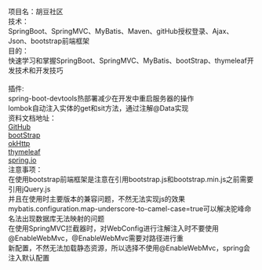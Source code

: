 项目名：胡豆社区<br>
技术：<br>
    SpringBoot、SpringMVC、MyBatis、Maven、gitHub授权登录、Ajax、Json、bootstrap前端框架<br>
目的：<br>
            快速学习和掌握SpringBoot、SpringMVC、MyBatis、bootStrap、thymeleaf开发技术和开发技巧<br>        
插件:<br>
    spring-boot-devtools热部署减少在开发中重启服务器的操作<br>
	lombok自动注入实体的get和sit方法，通过注解@Data实现<br>
资料文档地址：<br>
	[GitHub](https://github.com/)<br>
	[bootStrap](https://www.bootcss.com/)<br>
	[okHttp](https://square.github.io/okhttp/)<br>
	[thymeleaf](https://www.thymeleaf.org/)<br>
	[spring.io](https://docs.spring.io/spring)<br>
注意事项：<br>
    在使用bootstrap前端框架是注意在引用bootstrap.js和bootstrap.min.js之前需要引用jQuery.js<br>
    并且在使用时主要版本的兼容问题，不然无法实现js的效果<br>
 mybatis.configuration.map-underscore-to-camel-case=true可以解决驼峰命名法出现数据库无法映射的问题<br>
   在使用SpringMVC拦截器时，对WebConfig进行注解注入时不要使用@EnableWebMvc，@EnableWebMvc需要对路径进行重<br>
   新配置，不然无法加载静态资源，所以选择不使用@EnableWebMvc，spring会注入默认配置
   
